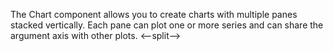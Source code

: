 The Chart component allows you to&nbsp;create charts with multiple panes stacked vertically. Each pane can plot one or&nbsp;more series and can share the argument axis with other plots.
<--split-->